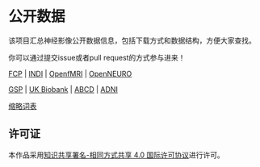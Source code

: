 # 公开数据

该项目汇总神经影像公开数据信息，包括下载方式和数据结构，方便大家查找。

你可以通过提交issue或者pull request的方式参与进来！

[FCP](docs/FCP.md) | [INDI](docs/INDI.md) | [OpenfMRI](docs/OpenfMRI.md) | [OpenNEURO](docs/OpenNEURO.md)

[GSP](docs/GSP.md) | [UK Biobank](docs/UKB.md) | [ABCD](docs/ABCD.md) | [ADNI](docs/ADNI.md) 

[缩略词表](docs/Abbreviation.md)

## 许可证

本作品采用[知识共享署名-相同方式共享 4.0 国际许可协议](http://creativecommons.org/licenses/by-sa/4.0/)进行许可。
